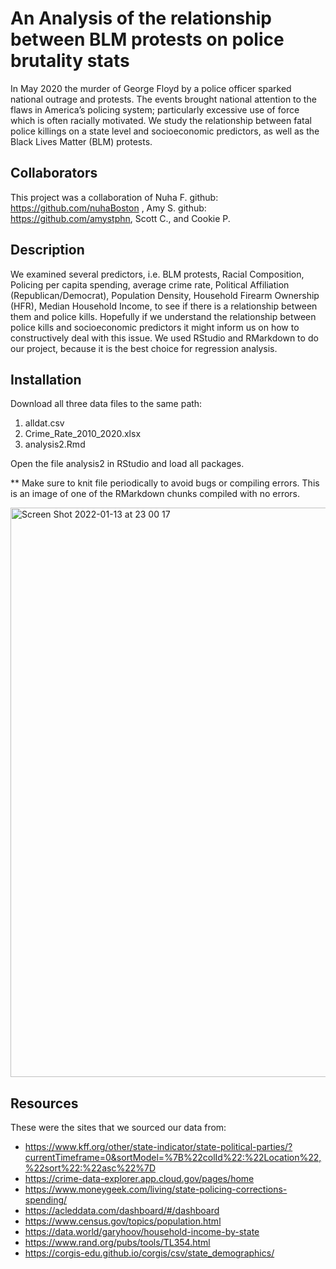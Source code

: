 # An Analysis of the relationship between BLM protests on police brutality stats 

In May 2020 the murder of George Floyd by a police officer sparked national outrage and protests.
The events brought national attention to the flaws in America’s policing system; particularly excessive use of force which is often racially motivated.
We study the relationship between fatal police killings on a state level and socioeconomic predictors, as well as the Black Lives Matter (BLM) protests.

## Collaborators

This project was a collaboration of Nuha F. github: https://github.com/nuhaBoston , Amy S. github: https://github.com/amystphn, Scott C., and Cookie P.  

## Description

We examined several predictors, i.e. BLM protests, Racial Composition, Policing per capita spending, average crime rate, Political Affiliation (Republican/Democrat), Population Density, Household Firearm Ownership (HFR), Median Household Income, to see if there is a relationship between them and police kills. Hopefully if we understand the relationship between police kills and socioeconomic predictors it might inform us on how to constructively deal with this issue. We used RStudio and RMarkdown to do our project, because it is the best choice for regression analysis. 

## Installation

Download all three data files to the same path: 
1. alldat.csv
2. Crime_Rate_2010_2020.xlsx
3. analysis2.Rmd

Open the file analysis2 in RStudio and load all packages.

** Make sure to knit file periodically to avoid bugs or compiling errors. This is an image of one of the RMarkdown chunks compiled with no errors.  


<img width="911" alt="Screen Shot 2022-01-13 at 23 00 17" src="https://user-images.githubusercontent.com/39391126/149449354-b9505c39-a04d-4992-b76d-588c6b11d072.png">

## Resources
These were the sites that we sourced our data from:

* https://www.kff.org/other/state-indicator/state-political-parties/?currentTimeframe=0&sortModel=%7B%22colId%22:%22Location%22,%22sort%22:%22asc%22%7D 
* https://crime-data-explorer.app.cloud.gov/pages/home
* https://www.moneygeek.com/living/state-policing-corrections-spending/
* https://acleddata.com/dashboard/#/dashboard 
* https://www.census.gov/topics/population.html 
* https://data.world/garyhoov/household-income-by-state
* https://www.rand.org/pubs/tools/TL354.html 
* https://corgis-edu.github.io/corgis/csv/state_demographics/	

